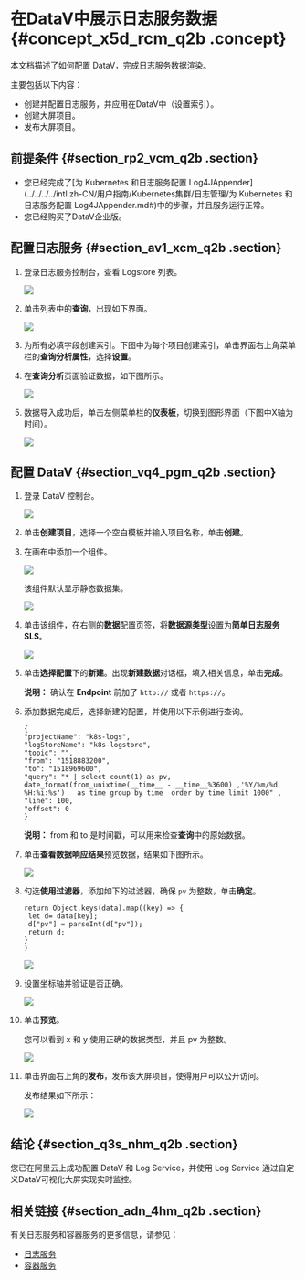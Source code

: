 # 在DataV中展示日志服务数据 {#concept_x5d_rcm_q2b .concept}

本文档描述了如何配置 DataV，完成日志服务数据渲染。

主要包括以下内容：

-   创建并配置日志服务，并应用在DataV中（设置索引）。
-   创建大屏项目。
-   发布大屏项目。

## 前提条件 {#section_rp2_vcm_q2b .section}

-   您已经完成了[为 Kubernetes 和日志服务配置 Log4JAppender](../../../../intl.zh-CN/用户指南/Kubernetes集群/日志管理/为 Kubernetes 和日志服务配置 Log4JAppender.md#)中的步骤，并且服务运行正常。
-   您已经购买了DataV企业版。

## 配置日志服务 {#section_av1_xcm_q2b .section}

1.  登录日志服务控制台，查看 Logstore 列表。

    ![](http://static-aliyun-doc.oss-cn-hangzhou.aliyuncs.com/assets/img/16936/15584098448038_zh-CN.png)

2.  单击列表中的**查询**，出现如下界面。

    ![](http://static-aliyun-doc.oss-cn-hangzhou.aliyuncs.com/assets/img/16936/15584098448039_zh-CN.png)

3.  为所有必填字段创建索引。下图中为每个项目创建索引，单击界面右上角菜单栏的**查询分析属性**，选择**设置**。
4.  在**查询分析**页面验证数据，如下图所示。

    ![](http://static-aliyun-doc.oss-cn-hangzhou.aliyuncs.com/assets/img/16936/15584098448041_zh-CN.png)

5.  数据导入成功后，单击左侧菜单栏的**仪表板**，切换到图形界面（下图中X轴为时间）。

    ![](http://static-aliyun-doc.oss-cn-hangzhou.aliyuncs.com/assets/img/16936/15584098448042_zh-CN.png)


## 配置 DataV {#section_vq4_pgm_q2b .section}

1.  登录 DataV 控制台。

    ![](http://static-aliyun-doc.oss-cn-hangzhou.aliyuncs.com/assets/img/16936/15584098448043_zh-CN.png)

2.  单击**创建项目**，选择一个空白模板并输入项目名称，单击**创建**。
3.  在画布中添加一个组件。

    ![](http://static-aliyun-doc.oss-cn-hangzhou.aliyuncs.com/assets/img/16936/15584098448045_zh-CN.png)

    该组件默认显示静态数据集。

    ![](http://static-aliyun-doc.oss-cn-hangzhou.aliyuncs.com/assets/img/16936/15584098448046_zh-CN.png)

4.  单击该组件，在右侧的**数据**配置页签，将**数据源类型**设置为**简单日志服务 SLS**。

    ![](http://static-aliyun-doc.oss-cn-hangzhou.aliyuncs.com/assets/img/16936/15584098448047_zh-CN.png)

5.  单击**选择配置**下的**新建**。出现**新建数据**对话框，填入相关信息，单击**完成**。

    **说明：** 确认在 **Endpoint** 前加了 `http://` 或者 `https://`。

6.  添加数据完成后，选择新建的配置，并使用以下示例进行查询。

    ```
    {
    "projectName": "k8s-logs",
    "logStoreName": "k8s-logstore",
    "topic": "",
    "from": "1518883200",
    "to": "1518969600",
    "query": "* | select count(1) as pv, date_format(from_unixtime(__time__ - __time__%3600) ,'%Y/%m/%d %H:%i:%s')   as time group by time  order by time limit 1000" ,
    "line": 100,
    "offset": 0
    }
    ```

    **说明：** from 和 to 是时间戳，可以用来检查**查询**中的原始数据。

7.  单击**查看数据响应结果**预览数据，结果如下图所示。

    ![](http://static-aliyun-doc.oss-cn-hangzhou.aliyuncs.com/assets/img/16936/15584098448049_en-US.png)

8.  勾选**使用过滤器**，添加如下的过滤器，确保 `pv` 为整数，单击**确定**。

    ```
    return Object.keys(data).map((key) => {
     let d= data[key];
     d["pv"] = parseInt(d["pv"]);
     return d;
    }
    )
    ```

    ![](http://static-aliyun-doc.oss-cn-hangzhou.aliyuncs.com/assets/img/16936/15584098448050_en-US.png)

9.  设置坐标轴并验证是否正确。

    ![](http://static-aliyun-doc.oss-cn-hangzhou.aliyuncs.com/assets/img/16936/15584098458052_en-US.png)

10. 单击**预览**。

    您可以看到 x 和 y 使用正确的数据类型，并且 pv 为整数。

    ![](http://static-aliyun-doc.oss-cn-hangzhou.aliyuncs.com/assets/img/16936/15584098458054_en-US.png)

11. 单击界面右上角的**发布**，发布该大屏项目，使得用户可以公开访问。

    发布结果如下所示：

    ![](http://static-aliyun-doc.oss-cn-hangzhou.aliyuncs.com/assets/img/16936/15584098458057_en-US.png)


## 结论 {#section_q3s_nhm_q2b .section}

您已在阿里云上成功配置 DataV 和 Log Service，并使用 Log Service 通过自定义DataV可视化大屏实现实时监控。

## 相关链接 {#section_adn_4hm_q2b .section}

有关日志服务和容器服务的更多信息，请参见：

-   [日志服务](https://www.alibabacloud.com/product/log-service)
-   [容器服务](https://www.alibabacloud.com/product/container-service)

